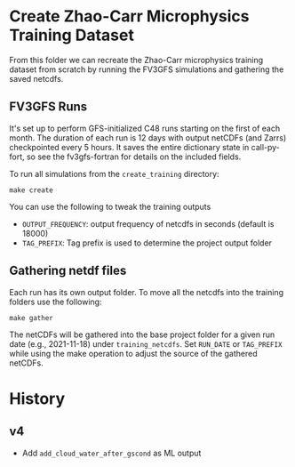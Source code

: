 # Create Zhao-Carr Microphysics Training Dataset

From this folder we can recreate the Zhao-Carr microphysics training
dataset from scratch by running the FV3GFS simulations and gathering
the saved netcdfs.

## FV3GFS Runs

It's set up to perform GFS-initialized C48 runs
starting on the first of each month. The duration of each run is 12
days with output netCDFs (and Zarrs) checkpointed every 5 hours.
It saves the entire dictionary state in call-py-fort, so see the
fv3gfs-fortran for details on the included fields.

To run all simulations from the `create_training` directory:

    make create

You can use the following to tweak the training outputs

* `OUTPUT_FREQUENCY`: output frequency of netcdfs in seconds (default is 18000)
* `TAG_PREFIX`: Tag prefix is used to determine the project output folder

## Gathering netdf files

Each run has its own output folder.  To move all the netcdfs into the training
folders use the following:

    make gather

The netCDFs will be gathered into the base project folder for a given run date
(e.g., 2021-11-18) under `training_netcdfs`.  Set `RUN_DATE` or `TAG_PREFIX`
while using the make operation to adjust the source of the gathered netCDFs.


# History

## v4

- Add `add_cloud_water_after_gscond` as ML output

